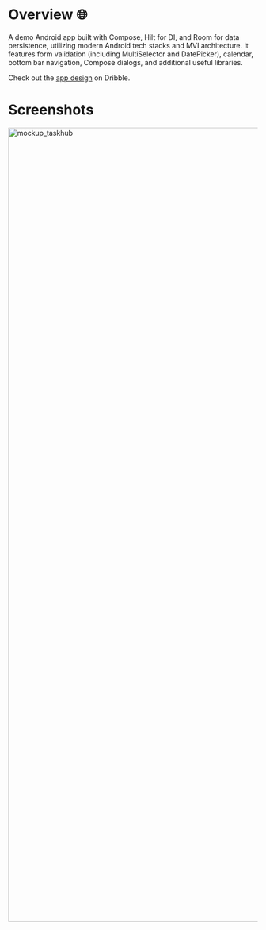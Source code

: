 # Overview 🌐
A demo Android app built with Compose, Hilt for DI, and Room for data persistence, utilizing modern Android tech stacks and MVI architecture. It features form validation (including MultiSelector and DatePicker), calendar, bottom bar navigation, Compose dialogs, and additional useful libraries.

Check out the [app design](https://dribbble.com/shots/20767519-Task-Management-App-iOS-Android-UI?utm_source=Clipboard_Shot&utm_campaign=ronasit&utm_content=Task%20Management%20App%3A%20iOS%2FAndroid%20UI&utm_medium=Social_Share&utm_source=Clipboard_Shot&utm_campaign=ronasit&utm_content=Task%20Management%20App%3A%20iOS%2FAndroid%20UI&utm_medium=Social_Share) on Dribble.

# Screenshots    
<img width="1600" alt="mockup_taskhub" src="https://github.com/ahmedbenhouria/taskhub-android/assets/76657810/f08a13d9-a696-4e2e-b255-d7b0bd310346">

